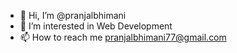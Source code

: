 - 👋 Hi, I’m @pranjalbhimani
- 👀 I’m interested in Web Development
- 📫 How to reach me pranjalbhimani77@gmail.com

